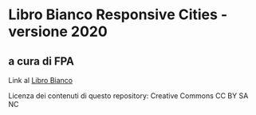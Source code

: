 # Libro Bianco Responsive Cities - versione 2020

## a cura di FPA

Link al [Libro Bianco](https://librobianco-responsive-city-fpa-2020.readthedocs.io)

Licenza dei contenuti di questo repository: Creative Commons CC BY SA NC 


